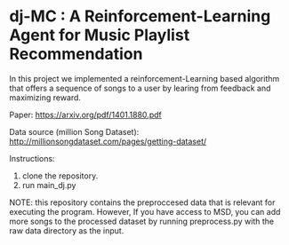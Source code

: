 # dj-MC : A Reinforcement-Learning Agent for Music Playlist Recommendation

In this project we implemented a reinforcement-Learning based algorithm that offers a sequence of songs to a user by learing from feedback and maximizing reward.

Paper:
https://arxiv.org/pdf/1401.1880.pdf

Data source (million Song Dataset):
http://millionsongdataset.com/pages/getting-dataset/

Instructions:
1. clone the repository.
2. run main_dj.py

NOTE: this repository contains the preproccesed data that is relevant for executing the program. However, If you have access to MSD, you can add more songs to the processed dataset by running preprocess.py with the raw data directory as the input.
